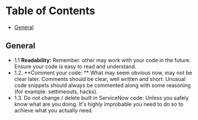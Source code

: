 # Table of Contents
- [General](#general)

## General

* 1.1 **Readability:** Remember. other may work with your code in the future. Ensure your code is easy to read and understand. 
* 1.2. **Comment your code: ** What may seem obvious now, may not be clear later. Comments should be clear, well written and short. Unusual code snippets should always be commented along with some reasoning (for example: settimeouts, hacks).
* 1.3. Do not change / delete built in ServiceNow code: Unless you safely know what are you doing. It's highly improbable you need to do so to achieve what you actually need.



